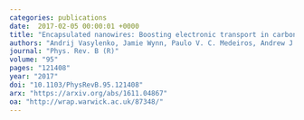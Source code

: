 ```yaml
---
categories: publications
date:  2017-02-05 00:00:01 +0000
title: "Encapsulated nanowires: Boosting electronic transport in carbon nanotubes"
authors: "Andrij Vasylenko, Jamie Wynn, Paulo V. C. Medeiros, Andrew J. Morris, Jeremy Sloan, and David Quigley"
journal: "Phys. Rev. B (R)"
volume: "95"
pages: "121408"
year: "2017"
doi: "10.1103/PhysRevB.95.121408"
arx: "https://arxiv.org/abs/1611.04867"
oa: "http://wrap.warwick.ac.uk/87348/"
---
```

